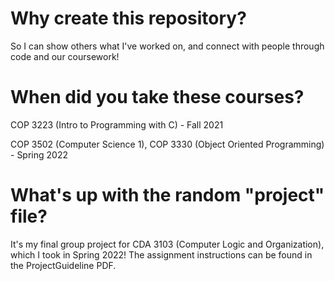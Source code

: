# Why create this repository?
So I can show others what I've worked on, and connect with people through code and our coursework!

# When did you take these courses?
COP 3223 (Intro to Programming with C) - Fall 2021

COP 3502 (Computer Science 1), COP 3330 (Object Oriented Programming) - Spring 2022

# What's up with the random "project" file?
It's my final group project for CDA 3103 (Computer Logic and Organization), which I took in Spring 2022! The assignment instructions can be found in the ProjectGuideline PDF.
